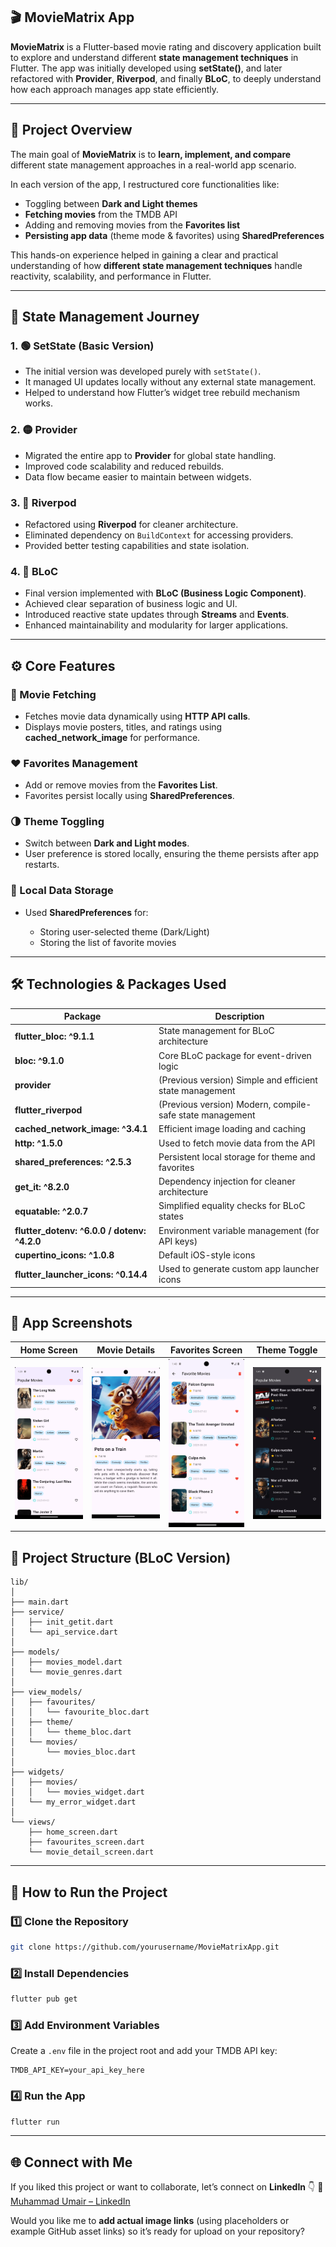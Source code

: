 ## 🎬 MovieMatrix App

**MovieMatrix** is a Flutter-based movie rating and discovery application built to explore and understand different **state management techniques** in Flutter.
The app was initially developed using **setState()**, and later refactored with **Provider**, **Riverpod**, and finally **BLoC**, to deeply understand how each approach manages app state efficiently.

---

## 🚀 Project Overview

The main goal of **MovieMatrix** is to **learn, implement, and compare** different state management approaches in a real-world app scenario.

In each version of the app, I restructured core functionalities like:

* Toggling between **Dark and Light themes**
* **Fetching movies** from the TMDB API
* Adding and removing movies from the **Favorites list**
* **Persisting app data** (theme mode & favorites) using **SharedPreferences**

This hands-on experience helped in gaining a clear and practical understanding of how **different state management techniques** handle reactivity, scalability, and performance in Flutter.

---

## 🧠 State Management Journey

### 1. 🟢 **SetState (Basic Version)**

* The initial version was developed purely with `setState()`.
* It managed UI updates locally without any external state management.
* Helped to understand how Flutter’s widget tree rebuild mechanism works.

### 2. 🟡 **Provider**

* Migrated the entire app to **Provider** for global state handling.
* Improved code scalability and reduced rebuilds.
* Data flow became easier to maintain between widgets.

### 3. 🔵 **Riverpod**

* Refactored using **Riverpod** for cleaner architecture.
* Eliminated dependency on `BuildContext` for accessing providers.
* Provided better testing capabilities and state isolation.

### 4. 🔴 **BLoC**

* Final version implemented with **BLoC (Business Logic Component)**.
* Achieved clear separation of business logic and UI.
* Introduced reactive state updates through **Streams** and **Events**.
* Enhanced maintainability and modularity for larger applications.

---

## ⚙️ Core Features

### 🎥 Movie Fetching

* Fetches movie data dynamically using **HTTP API calls**.
* Displays movie posters, titles, and ratings using **cached_network_image** for performance.

### ❤️ Favorites Management

* Add or remove movies from the **Favorites List**.
* Favorites persist locally using **SharedPreferences**.

### 🌗 Theme Toggling

* Switch between **Dark and Light modes**.
* User preference is stored locally, ensuring the theme persists after app restarts.

### 💾 Local Data Storage

* Used **SharedPreferences** for:

  * Storing user-selected theme (Dark/Light)
  * Storing the list of favorite movies

---

## 🛠️ Technologies & Packages Used

| Package                                     | Description                                              |
| ------------------------------------------- | -------------------------------------------------------- |
| **flutter_bloc: ^9.1.1**                    | State management for BLoC architecture                   |
| **bloc: ^9.1.0**                            | Core BLoC package for event-driven logic                 |
| **provider**                                | (Previous version) Simple and efficient state management |
| **flutter_riverpod**                        | (Previous version) Modern, compile-safe state management |
| **cached_network_image: ^3.4.1**            | Efficient image loading and caching                      |
| **http: ^1.5.0**                            | Used to fetch movie data from the API                    |
| **shared_preferences: ^2.5.3**              | Persistent local storage for theme and favorites         |
| **get_it: ^8.2.0**                          | Dependency injection for cleaner architecture            |
| **equatable: ^2.0.7**                       | Simplified equality checks for BLoC states               |
| **flutter_dotenv: ^6.0.0 / dotenv: ^4.2.0** | Environment variable management (for API keys)           |
| **cupertino_icons: ^1.0.8**                 | Default iOS-style icons                                  |
| **flutter_launcher_icons: ^0.14.4**         | Used to generate custom app launcher icons               |

---

## 📸 App Screenshots

| Home Screen                                                             | Movie Details                                                                 | Favorites Screen                                                                  | Theme Toggle                                                              |
| ----------------------------------------------------------------------- | ----------------------------------------------------------------------------- | --------------------------------------------------------------------------------- | ------------------------------------------------------------------------- |
| ![Home](https://github.com/MuhmmadUmair/Movies-App/blob/a8558933e1fb70b145ef755d9506edfb19d49830/assets/images/1.png) | ![Details](https://github.com/MuhmmadUmair/Movies-App/blob/a8558933e1fb70b145ef755d9506edfb19d49830/assets/images/2.png) | ![Favorites](https://github.com/MuhmmadUmair/Movies-App/blob/a8558933e1fb70b145ef755d9506edfb19d49830/assets/images/3.png) | ![Theme](https://github.com/MuhmmadUmair/Movies-App/blob/a8558933e1fb70b145ef755d9506edfb19d49830/assets/images/4.png) |

## 🧩 Project Structure (BLoC Version)

```
lib/
│
├── main.dart
├── service/
│   ├── init_getit.dart
│   └── api_service.dart
│
├── models/
│   ├── movies_model.dart
│   └── movie_genres.dart
│
├── view_models/
│   ├── favourites/
│   │   └── favourite_bloc.dart
│   ├── theme/
│   │   └── theme_bloc.dart
│   └── movies/
│       └── movies_bloc.dart
│
├── widgets/
│   ├── movies/
│   │   └── movies_widget.dart
│   └── my_error_widget.dart
│
└── views/
    ├── home_screen.dart
    ├── favourites_screen.dart
    └── movie_detail_screen.dart
```

---

## 🧰 How to Run the Project

### 1️⃣ Clone the Repository

```bash
git clone https://github.com/yourusername/MovieMatrixApp.git
```

### 2️⃣ Install Dependencies

```bash
flutter pub get
```

### 3️⃣ Add Environment Variables

Create a `.env` file in the project root and add your TMDB API key:

```
TMDB_API_KEY=your_api_key_here
```

### 4️⃣ Run the App

```bash
flutter run
```

---

## 🌐 Connect with Me

If you liked this project or want to collaborate, let’s connect on **LinkedIn** 👇
🔗 [Muhammad Umair – LinkedIn](https://www.linkedin.com/in/muhmmadumair3233)

Would you like me to **add actual image links** (using placeholders or example GitHub asset links) so it’s ready for upload on your repository?
